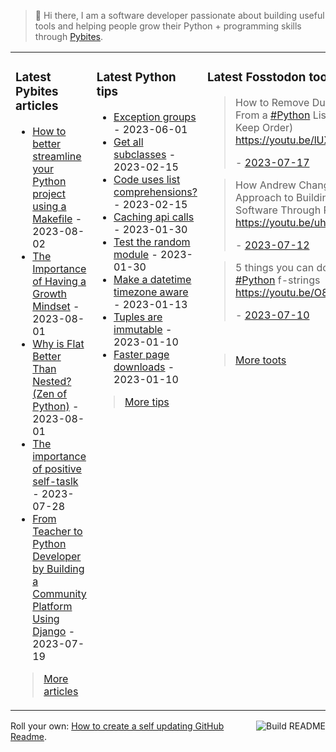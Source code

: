 > 👋 Hi there, I am a software developer passionate about building useful tools and helping people grow their Python + programming skills through <a href="https://pybit.es" target="_blank">Pybites</a>.

<table><tr><td valign="top" width="33%">

### Latest Pybites articles

<ul>

  <li><a href="https://pybit.es/articles/add-makefile-to-python-project/" target="_blank">How to better streamline your Python project using a Makefile</a> - 2023-08-02</li>

  <li><a href="https://pybit.es/articles/the-importance-of-having-a-growth-mindset/" target="_blank">The Importance of Having a Growth Mindset</a> - 2023-08-01</li>

  <li><a href="https://pybit.es/articles/why-is-flat-better-than-nested-zen-of-python/" target="_blank">Why is Flat Better Than Nested? (Zen of Python)</a> - 2023-08-01</li>

  <li><a href="https://pybit.es/articles/building-confidence-and-overcoming-challenges-by-using-positive-self-talk/" target="_blank">The importance of positive self-taslk</a> - 2023-07-28</li>

  <li><a href="https://pybit.es/articles/from-teacher-to-python-developer-by-building-a-community-platform-using-django/" target="_blank">From Teacher to Python Developer by Building a Community Platform Using Django</a> - 2023-07-19</li>

</ul>

> <a href="https://pybit.es/articles/" target="_blank">More articles</a>


</td><td valign="top" width="34%">

### Latest Python tips

<ul>

  <li><a href="https://github.com/bbelderbos/bobcodesit/blob/main/notes/20230601094256.md" target="_blank">Exception groups</a> - 2023-06-01</li>

  <li><a href="https://github.com/bbelderbos/bobcodesit/blob/main/notes/20230215143414.md" target="_blank">Get all subclasses</a> - 2023-02-15</li>

  <li><a href="https://github.com/bbelderbos/bobcodesit/blob/main/notes/20230215131208.md" target="_blank">Code uses list comprehensions?</a> - 2023-02-15</li>

  <li><a href="https://github.com/bbelderbos/bobcodesit/blob/main/notes/20230130103011.md" target="_blank">Caching api calls</a> - 2023-01-30</li>

  <li><a href="https://github.com/bbelderbos/bobcodesit/blob/main/notes/20230130102312.md" target="_blank">Test the random module</a> - 2023-01-30</li>

  <li><a href="https://github.com/bbelderbos/bobcodesit/blob/main/notes/20230113130529.md" target="_blank">Make a datetime timezone aware</a> - 2023-01-13</li>

  <li><a href="https://github.com/bbelderbos/bobcodesit/blob/main/notes/20230110131408.md" target="_blank">Tuples are immutable</a> - 2023-01-10</li>

  <li><a href="https://github.com/bbelderbos/bobcodesit/blob/main/notes/20230110130247.md" target="_blank">Faster page downloads</a> - 2023-01-10</li>

</ul>

> <a href="https://github.com/bbelderbos/bobcodesit" target="_blank">More tips</a>


</td><td valign="top" width="33%">

### Latest Fosstodon toots


  <blockquote>
  <p>How to Remove Duplicates From a <a class="mention hashtag" href="https://fosstodon.org/tags/Python" rel="tag">#<span>Python</span></a> List (And Keep Order) <a href="https://youtu.be/lUXl0cK8s08" rel="nofollow noopener noreferrer" target="_blank"><span class="invisible">https://</span><span class="">youtu.be/lUXl0cK8s08</span><span class="invisible"></span></a></p>
  - <a href="https://fosstodon.org/@bbelderbos/110730328277039647" target="_blank">2023-07-17</a>
  </blockquote>

  <blockquote>
  <p>How Andrew Changed His Approach to Building <a class="mention hashtag" href="https://fosstodon.org/tags/Python" rel="tag">#<span>Python</span></a> Software Through PDM <a href="https://youtu.be/uhfrFPAIKCU" rel="nofollow noopener noreferrer" target="_blank"><span class="invisible">https://</span><span class="">youtu.be/uhfrFPAIKCU</span><span class="invisible"></span></a></p>
  - <a href="https://fosstodon.org/@bbelderbos/110702401248101657" target="_blank">2023-07-12</a>
  </blockquote>

  <blockquote>
  <p>5 things you can do with <a class="mention hashtag" href="https://fosstodon.org/tags/Python" rel="tag">#<span>Python</span></a> f-strings <a href="https://youtu.be/O8KFVxpxIZk" rel="nofollow noopener noreferrer" target="_blank"><span class="invisible">https://</span><span class="">youtu.be/O8KFVxpxIZk</span><span class="invisible"></span></a></p>
  - <a href="https://fosstodon.org/@bbelderbos/110690950812696921" target="_blank">2023-07-10</a>
  </blockquote>


<br>

> <a href="https://fosstodon.org/@bbelderbos" target="_blank">More toots</a>


</td></tr></table>

<a href="https://github.com/bbelderbos/bbelderbos/actions" target="_blank"><img src="https://github.com/bbelderbos/bbelderbos/workflows/Daily%20Update/badge.svg" align="right" alt="Build README"></a>Roll your own: <a href="https://pybit.es/articles/how-to-create-a-self-updating-github-readme/" target="_blank">How to create a self updating GitHub Readme</a>.